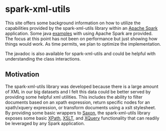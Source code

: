 # spark-xml-utils

This site offers some background information on how to utilize the capabilities provided by the spark-xml-utils library within an [Apache Spark](http://spark.apache.org) application.  Some  java [examples](https://github.com/elsevierlabs/spark-xml-utils/wiki/examples) with using Apache Spark are provided.  The focus at this point has not been on performance but just showing how things would work. As time permits, we plan to optimize the implementation.

The javadoc is also available for spark-xml-utils and could be helpful with understanding the class interactions.



## Motivation

The spark-xml-utils library was developed because there is a large amount of XML in our big datasets and I felt this data could be better served by providing some helpful xml utilities.  This includes the ability to filter documents  based on an xpath expression, return specific nodes for an xpath/xquery expression, or transform documents using a xslt stylesheet.  By providing some basic wrappers to [Saxon](http://www.saxonica.com), the spark-xml-utils library exposes some basic [XPath](https://github.com/elsevierlabs/spark-xml-utils/wiki/xpath), [XSLT](https://github.com/elsevierlabs/spark-xml-utils/wiki/xslt), and [XQuery](https://github.com/elsevierlabs/spark-xml-utils/wiki/xquery) functionality that can readily be leveraged by any Spark application.  